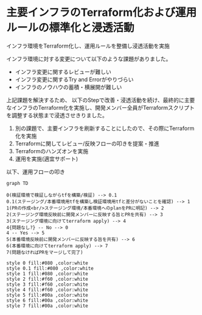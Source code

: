 # 主要インフラのTerraform化および運用ルールの標準化と浸透活動

インフラ環境をTerraform化し、運用ルールを整備し浸透活動を実施

インフラ環境に対する変更について以下のような課題がありました。

- インフラ変更に関するレビューが難しい
- インフラ変更に関するTry and Errorがやりづらい
- インフラのノウハウの蓄積・横展開が難しい

上記課題を解決するため、
以下のStepで改善・浸透活動を続け、最終的に主要なインフラのTerraform化を実施し、開発メンバー全員がTerraformスクリプトを調整する状態まで浸透させきりました。

1. 別の課題で、主要インフラを刷新することにしたので、その際にTerraform化を実施
1. Terraformに関してレビュー/反映フローの叩きを提案・推進
1. Terraformのハンズオンを実施
1. 運用を実施(適宜サポート)

以下、運用フローの叩き

```mermaid
graph TD

0(検証環境で検証しながらtfを構築/検証) --> 0.1
0.1(ステージング/本番環境用tfを構築し検証環境用tfと差分がないことを確認) --> 1
1(PRの作成<br/>ステージング環境/本番環境へのplanをPRに明記) --> 2
2(ステージング環境反映前に開発メンバーに反映する旨とPRを共有) --> 3
3(ステージング環境に向けてterraform apply) --> 4
4{問題なし?} -- No --> 0
4 -- Yes --> 5
5(本番環境反映前に開発メンバーに反映する旨を共有) --> 6
6(本番環境に向けてterraform apply) --> 7
7(問題なければPRをマージして完了)

style 0 fill:#080 ,color:white
style 0.1 fill:#080 ,color:white
style 1 fill:#080 ,color:white
style 2 fill:#f60 ,color:white
style 3 fill:#f60 ,color:white
style 4 fill:#f60 ,color:white
style 5 fill:#00a ,color:white
style 6 fill:#00a ,color:white
style 7 fill:#00a ,color:white
```
